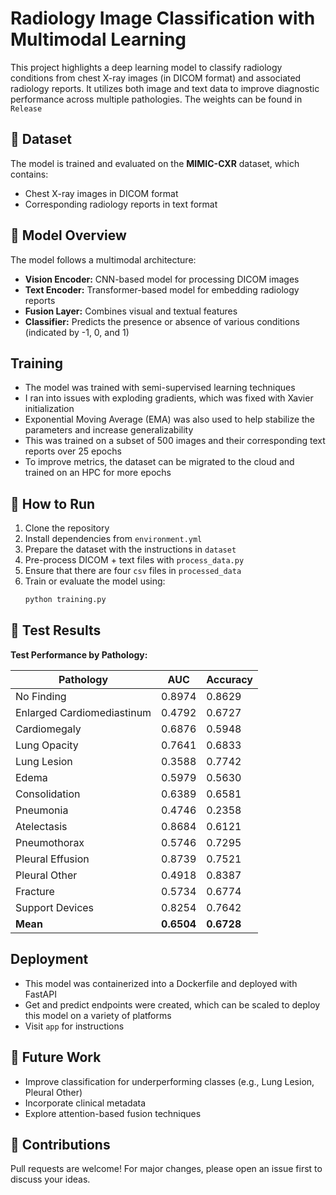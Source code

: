 # Radiology Image Classification with Multimodal Learning

This project highlights a deep learning model to classify radiology conditions from chest X-ray images (in DICOM format) and associated radiology reports. It utilizes both image and text data to improve diagnostic performance across multiple pathologies. The weights can be found in `Release`

## 📁 Dataset

The model is trained and evaluated on the **MIMIC-CXR** dataset, which contains:
- Chest X-ray images in DICOM format
- Corresponding radiology reports in text format

## 🧠 Model Overview

The model follows a multimodal architecture:
- **Vision Encoder:** CNN-based model for processing DICOM images
- **Text Encoder:** Transformer-based model for embedding radiology reports
- **Fusion Layer:** Combines visual and textual features
- **Classifier:** Predicts the presence or absence of various conditions (indicated by -1, 0, and 1)

## Training

- The model was trained with semi-supervised learning techniques
- I ran into issues with exploding gradients, which was fixed with Xavier initialization
- Exponential Moving Average (EMA) was also used to help stabilize the parameters and increase generalizability
- This was trained on a subset of 500 images and their corresponding text reports over 25 epochs
- To improve metrics, the dataset can be migrated to the cloud and trained on an HPC for more epochs

## 🚀 How to Run

1. Clone the repository
2. Install dependencies from `environment.yml`
3. Prepare the dataset with the instructions in `dataset`
4. Pre-process DICOM + text files with `process_data.py`
5. Ensure that there are four `csv` files in `processed_data`
6. Train or evaluate the model using:
   ```bash
   python training.py
   ```

## 🧪 Test Results

**Test Performance by Pathology:**

| Pathology                  | AUC    | Accuracy |
|---------------------------|--------|----------|
| No Finding                | 0.8974 | 0.8629   |
| Enlarged Cardiomediastinum | 0.4792 | 0.6727   |
| Cardiomegaly              | 0.6876 | 0.5948   |
| Lung Opacity              | 0.7641 | 0.6833   |
| Lung Lesion               | 0.3588 | 0.7742   |
| Edema                     | 0.5979 | 0.5630   |
| Consolidation             | 0.6389 | 0.6581   |
| Pneumonia                 | 0.4746 | 0.2358   |
| Atelectasis               | 0.8684 | 0.6121   |
| Pneumothorax              | 0.5746 | 0.7295   |
| Pleural Effusion          | 0.8739 | 0.7521   |
| Pleural Other             | 0.4918 | 0.8387   |
| Fracture                  | 0.5734 | 0.6774   |
| Support Devices           | 0.8254 | 0.7642   |
| **Mean**                  | **0.6504** | **0.6728** |


## Deployment

- This model was containerized into a Dockerfile and deployed with FastAPI
- Get and predict endpoints were created, which can be scaled to deploy this model on a variety of platforms
- Visit `app` for instructions


## 📌 Future Work

- Improve classification for underperforming classes (e.g., Lung Lesion, Pleural Other)
- Incorporate clinical metadata
- Explore attention-based fusion techniques

## 🤝 Contributions

Pull requests are welcome! For major changes, please open an issue first to discuss your ideas.
